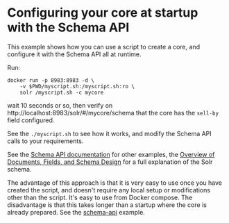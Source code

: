 Configuring your core at startup with the Schema API
====================================================

This example shows how you can use a script to create a core,
and configure it with the Schema API all at runtime.

Run:

```
docker run -p 8983:8983 -d \
    -v $PWD/myscript.sh:/myscript.sh:ro \
    solr /myscript.sh -c mycore
```

wait 10 seconds or so, then verify on http://localhost:8983/solr/#/mycore/schema
that the core has the `sell-by` field configured.

See the `./myscript.sh` to see how it works, and modify the
Schema API calls to your requirements.

See the [Schema API documentation](https://cwiki.apache.org/confluence/display/solr/Schema+API)
for other examples, the [Overview of Documents, Fields, and Schema Design](https://cwiki.apache.org/confluence/display/solr/Overview+of+Documents%2C+Fields%2C+and+Schema+Design) for a full explanation of the Solr schema.

The advantage of this approach is that it is very easy to use
once you have created the script, and doesn't require any local
setup or modifications other than the script. It's easy to use
from Docker compose. The disadvantage is that this takes longer
than a startup where the core is already prepared. See the
[schema-api](../schema-api/README.md) example.